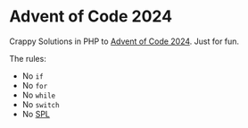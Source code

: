 # Advent of Code 2024
Crappy Solutions in PHP to [Advent of Code 2024](https://adventofcode.com/2024). Just for fun.

The rules:
* No `if`
* No `for`
* No `while`
* No `switch`
* No [SPL](https://www.php.net/manual/en/book.spl.php)
